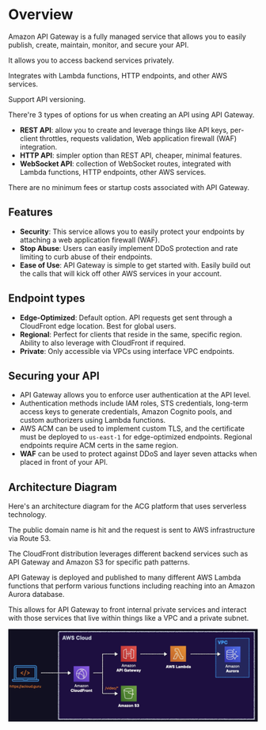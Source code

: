 # Overview

Amazon API Gateway is a fully managed service that allows you to easily publish, create, maintain, monitor, and secure your API.

It allows you to access backend services privately.

Integrates with Lambda functions, HTTP endpoints, and other AWS services.

Support API versioning.

There're 3 types of options for us when creating an API using API Gateway.

- **REST API**: allow you to create and leverage things like API keys, per-client throttles, requests validation, Web application firewall (WAF) integration.
- **HTTP API**: simpler option than REST API, cheaper, minimal features.
- **WebSocket API**: collection of WebSocket routes, integrated with Lambda functions, HTTP endpoints, other AWS services.

There are no minimum fees or startup costs associated with API Gateway.


## Features

- **Security**: This service allows you to easily protect your endpoints by attaching a web application firewall (WAF).
- **Stop Abuse**: Users can easily implement DDoS protection and rate limiting to curb abuse of their endpoints.
- **Ease of Use**: API Gateway is simple to get started with. Easily build out the calls that will kick off other AWS services in your account.


## Endpoint types

- **Edge-Optimized**: Default option. API requests get sent through a CloudFront edge location. Best for global users.
- **Regional**: Perfect for clients that reside in the same, specific region.
Ability to also leverage with CloudFront if required.
- **Private**: Only accessible via VPCs using interface VPC endpoints.


## Securing your API

- API Gateway allows you to enforce user authentication at the API level.
- Authentication methods include IAM roles, STS credentials, long-term access keys to generate credentials, Amazon Cognito pools, and custom authorizers using Lambda functions.
- AWS ACM can be used to implement custom TLS, and the certificate must be deployed to `us-east-1` for edge-optimized endpoints. Regional endpoints require ACM certs in the same region.
- **WAF** can be used to protect against DDoS and layer seven attacks when placed in front of your API.


## Architecture Diagram

Here's an architecture diagram for the ACG platform that uses serverless technology.

The public domain name is hit and the request is sent to AWS infrastructure via Route 53. 

The CloudFront distribution leverages different backend services such as API Gateway and Amazon S3 for specific path patterns.

API Gateway is deployed and published to many different AWS Lambda functions that perform various functions including reaching into an Amazon Aurora database.

This allows for API Gateway to front internal private services and interact with those services that live within things like a VPC and a private subnet.

![](./images/api-gateway-diagram.png)